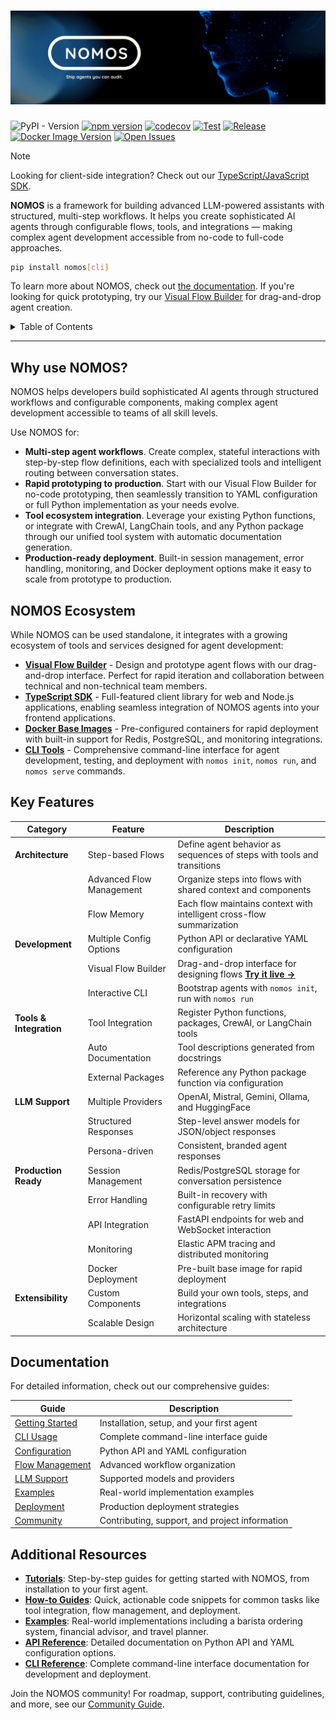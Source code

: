 <h1>
  <a href="https://github.com/dowhiledev/nomos">
    <img src="docs/assets/banner.png" alt="NOMOS">
  </a>
</h1>

<div>

![PyPI - Version](https://img.shields.io/pypi/v/nomos?style=flat-square)
[![npm version](https://img.shields.io/npm/v/nomos-sdk.svg?style=flat-square)](https://www.npmjs.com/package/nomos-sdk)
[![codecov](https://codecov.io/gh/dowhiledev/nomos/graph/badge.svg?token=MXRK9HGE5R&style=flat-square)](https://codecov.io/gh/dowhiledev/nomos)
[![Test](https://github.com/dowhiledev/nomos/actions/workflows/test.yml/badge.svg?style=flat-square)](https://github.com/dowhiledev/nomos/actions/workflows/test.yml)
[![Release](https://github.com/dowhiledev/nomos/actions/workflows/publish.yml/badge.svg?style=flat-square)](https://github.com/dowhiledev/nomos/actions/workflows/publish.yml)
[![Docker Image Version](https://img.shields.io/docker/v/chandralegend/nomos-base?style=flat-square)](https://hub.docker.com/r/chandralegend/nomos-base)
[![Open Issues](https://img.shields.io/github/issues-raw/dowhiledev/nomos?style=flat-square)](https://github.com/dowhiledev/nomos/issues)

</div>

> [!NOTE]
> Looking for client-side integration? Check out our [TypeScript/JavaScript SDK](support/ts-sdk/README.md).

**NOMOS** is a framework for building advanced LLM-powered assistants with structured, multi-step workflows. It helps you create sophisticated AI agents through configurable flows, tools, and integrations — making complex agent development accessible from no-code to full-code approaches.

```bash
pip install nomos[cli]
```

To learn more about NOMOS, check out [the documentation](docs/). If you're looking for quick prototyping, try our [Visual Flow Builder](https://nomos.dowhile.dev/try) for drag-and-drop agent creation.

<details>
<summary>Table of Contents</summary>

- [Why use NOMOS?](#why-use-nomos)
- [NOMOS Ecosystem](#nomos-ecosystem)
- [Key Features](#key-features)
- [Documentation](#documentation)
- [Additional Resources](#additional-resources)

**[Complete Documentation](docs/) | [Try Visual Builder](https://nomos.dowhile.dev/try) | [Quick Start Guide](docs/getting-started.md)**

</details>

---

## Why use NOMOS?

NOMOS helps developers build sophisticated AI agents through structured workflows and configurable components, making complex agent development accessible to teams of all skill levels.

Use NOMOS for:
- **Multi-step agent workflows**. Create complex, stateful interactions with step-by-step flow definitions, each with specialized tools and intelligent routing between conversation states.
- **Rapid prototyping to production**. Start with our Visual Flow Builder for no-code prototyping, then seamlessly transition to YAML configuration or full Python implementation as your needs evolve.
- **Tool ecosystem integration**. Leverage your existing Python functions, or integrate with CrewAI, LangChain tools, and any Python package through our unified tool system with automatic documentation generation.
- **Production-ready deployment**. Built-in session management, error handling, monitoring, and Docker deployment options make it easy to scale from prototype to production.

## NOMOS Ecosystem

While NOMOS can be used standalone, it integrates with a growing ecosystem of tools and services designed for agent development:

- **[Visual Flow Builder](https://nomos.dowhile.dev/try)** - Design and prototype agent flows with our drag-and-drop interface. Perfect for rapid iteration and collaboration between technical and non-technical team members.
- **[TypeScript SDK](support/ts-sdk/README.md)** - Full-featured client library for web and Node.js applications, enabling seamless integration of NOMOS agents into your frontend applications.
- **[Docker Base Images](docs/deployment.md#docker-base-image)** - Pre-configured containers for rapid deployment with built-in support for Redis, PostgreSQL, and monitoring integrations.
- **[CLI Tools](docs/cli-usage.md)** - Comprehensive command-line interface for agent development, testing, and deployment with `nomos init`, `nomos run`, and `nomos serve` commands.

## Key Features

| Category | Feature | Description |
|----------|---------|-------------|
| **Architecture** | Step-based Flows | Define agent behavior as sequences of steps with tools and transitions |
| | Advanced Flow Management | Organize steps into flows with shared context and components |
| | Flow Memory | Each flow maintains context with intelligent cross-flow summarization |
| **Development** | Multiple Config Options | Python API or declarative YAML configuration |
| | Visual Flow Builder | Drag-and-drop interface for designing flows **[Try it live →](https://nomos.dowhile.dev/try)** |
| | Interactive CLI | Bootstrap agents with `nomos init`, run with `nomos run` |
| **Tools & Integration** | Tool Integration | Register Python functions, packages, CrewAI, or LangChain tools |
| | Auto Documentation | Tool descriptions generated from docstrings |
| | External Packages | Reference any Python package function via configuration |
| **LLM Support** | Multiple Providers | OpenAI, Mistral, Gemini, Ollama, and HuggingFace |
| | Structured Responses | Step-level answer models for JSON/object responses |
| | Persona-driven | Consistent, branded agent responses |
| **Production Ready** | Session Management | Redis/PostgreSQL storage for conversation persistence |
| | Error Handling | Built-in recovery with configurable retry limits |
| | API Integration | FastAPI endpoints for web and WebSocket interaction |
| | Monitoring | Elastic APM tracing and distributed monitoring |
| | Docker Deployment | Pre-built base image for rapid deployment |
| **Extensibility** | Custom Components | Build your own tools, steps, and integrations |
| | Scalable Design | Horizontal scaling with stateless architecture |


## Documentation

For detailed information, check out our comprehensive guides:

| Guide | Description |
|-------|-------------|
| [Getting Started](docs/getting-started.md) | Installation, setup, and your first agent |
| [CLI Usage](docs/cli-usage.md) | Complete command-line interface guide |
| [Configuration](docs/configuration.md) | Python API and YAML configuration |
| [Flow Management](docs/flow-management.md) | Advanced workflow organization |
| [LLM Support](docs/llm-support.md) | Supported models and providers |
| [Examples](docs/examples.md) | Real-world implementation examples |
| [Deployment](docs/deployment.md) | Production deployment strategies |
| [Community](docs/community.md) | Contributing, support, and project information |

## Additional Resources

- **[Tutorials](docs/getting-started.md)**: Step-by-step guides for getting started with NOMOS, from installation to your first agent.
- **[How-to Guides](docs/)**: Quick, actionable code snippets for common tasks like tool integration, flow management, and deployment.
- **[Examples](docs/examples.md)**: Real-world implementations including a barista ordering system, financial advisor, and travel planner.
- **[API Reference](docs/configuration.md)**: Detailed documentation on Python API and YAML configuration options.
- **[CLI Reference](docs/cli-usage.md)**: Complete command-line interface documentation for development and deployment.

Join the NOMOS community! For roadmap, support, contributing guidelines, and more, see our [Community Guide](docs/community.md).
